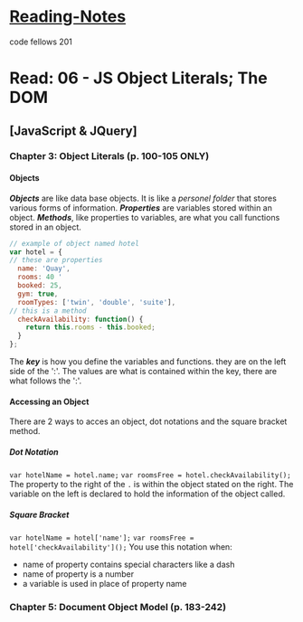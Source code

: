 # [Reading-Notes](https://alsosteve.github.io/reading-notes/)
code fellows 201

# Read: 06 - JS Object Literals; The DOM

## [JavaScript & JQuery]

### Chapter 3: Object Literals (p. 100-105 ONLY)

#### Objects
**_Objects_** are like data base objects. It is like a _personel folder_ that stores various forms of information. 
**_Properties_** are variables stored within an object.
**_Methods_**, like properties to variables, are what you call functions stored in an object.

``` javaScript
// example of object named hotel
var hotel = {
// these are properties
  name: 'Quay',
  rooms: 40 '
  booked: 25,
  gym: true,
  roomTypes: ['twin', 'double', 'suite'],
// this is a method
  checkAvailability: function() {
    return this.rooms - this.booked;
  }
};
```
The **_key_** is how you define the variables and functions. they are on the left side of the ':'.
The values are what is contained within the key, there are what follows the ':'.

#### Accessing an Object
There are 2 ways to acces an object, dot notations and the square bracket method.

##### Dot Notation
`var hotelName = hotel.name;`
`var roomsFree = hotel.checkAvailability();`
The property to the right of the `.` is within the object stated on the right. The variable on the left is declared to hold the information of the object called.

##### Square Bracket
`var hotelName = hotel['name'];`
`var roomsFree = hotel['checkAvailability']();`
You use this notation when:
* name of property contains special characters like a dash
* name of property is a number
* a variable is used in place of property name

### Chapter 5: Document Object Model (p. 183-242)